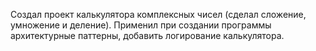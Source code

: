Создал проект калькулятора комплексных чисел (сделал сложение, умножение и деление). 
Применил при создании программы архитектурные паттерны, добавить логирование калькулятора.